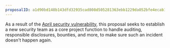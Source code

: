 ```yaml
---
proposalID: a1d90bd148b143dfd32935cad808d505281363ebb1229da052bfe4ecab1cbc24
---
```


As a result of the <a href="https://bisq.network/statement-security-vulnerability-april-2020">April security vulnerability</a>, this proposal seeks to establish a new security team as a core project function to handle auditing, responsible disclosures, bounties, and more, to make sure such an incident doesn't happen again.
